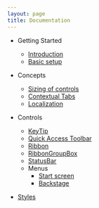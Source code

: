 ```yaml
---
layout: page
title: Documentation
---
```


- Getting Started
    - [Introduction](./introduction)
    - [Basic setup](./basic-setup)

- Concepts
    - [Sizing of controls](./concepts/sizing)
    - [Contextual Tabs](./concepts/contextual-tabs)
    - [Localization](./concepts/localization)

- Controls
    - [KeyTip](./controls/keytip)
    - [Quick Access Toolbar](./controls/quick-access-toolbar)
    - [Ribbon](./controls/ribbon)
    - [RibbonGroupBox](./controls/ribbon-group-box)
    - [StatusBar](./controls/statusbar-and-statusbaritem)
    - Menus   
        - [Start screen](./controls/start-screen)
        - [Backstage](./controls/backstage)

- [Styles](./styles)

